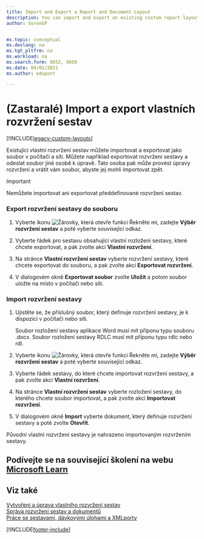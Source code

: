 ```yaml
---
title: Import and Export a Report and Document Layout
description: You can import and export an existing custom report layout as a file to and from a location on your computer and network.
author: SorenGP


ms.topic: conceptual
ms.devlang: na
ms.tgt_pltfrm: na
ms.workload: na
ms.search.form: 9652, 9650
ms.date: 04/01/2021
ms.author: edupont

---
```

# (Zastaralé) Import a export vlastních rozvržení sestav

[!INCLUDE[legacy-custom-layouts](includes/legacy-custom-layouts.md)]

Existující vlastní rozvržení sestav můžete importovat a exportovat jako soubor v počítači a síti. Můžete například exportovat rozvržení sestavy a odeslat soubor jiné osobě k úpravě. Tato osoba pak může provést úpravy rozvržení a vrátit vám soubor, abyste jej mohli importovat zpět.

> [!IMPORTANT]  
> Nemůžete importovat ani exportovat předdefinované rozvržení sestav.

### Export rozvržení sestavy do souboru

1. Vyberte ikonu ![Žárovky, která otevře funkci Řekněte mi](media/ui-search/search_small.png "Řekněte mi, co chcete dělat"), zadejte **Výběr rozvržení sestav** a poté vyberte související odkaz.

2. Vyberte řádek pro sestavu obsahující vlastní rozložení sestavy, které chcete exportovat, a pak zvolte akci **Vlastní rozvržení**.

3. Na stránce **Vlastní rozvržení sestav** vyberte rozvržení sestavy, které chcete exportovat do souboru, a pak zvolte akci **Exportovat rozvržení**.

4. V dialogovém okně **Exportovat soubor** zvolte **Uložit** a potom soubor uložte na místo v počítači nebo síti.

### Import rozvržení sestavy

1. Ujistěte se, že příslušný soubor, který definuje rozvržení sestavy, je k dispozici v počítači nebo síti.

   Soubor rozložení sestavy aplikace Word musí mít příponu typu souboru .docx. Soubor rozložení sestavy RDLC musí mít příponu typu rdlc nebo rdl.

2. Vyberte ikonu ![Žárovky, která otevře funkci Řekněte mi](media/ui-search/search_small.png "Řekněte mi, co chcete dělat"), zadejte **Výběr rozvržení sestav** a poté vyberte související odkaz.

3. Vyberte řádek sestavy, do které chcete importovat rozvržení sestavy, a pak zvolte akci **Vlastní rozvržení**.

4. Na stránce **Vlastní rozvržení sestav** vyberte rozložení sestavy, do kterého chcete soubor importovat, a pak zvolte akci **Importovat rozvržení**.

5. V dialogovém okně **Import** vyberte dokument, který definuje rozvržení sestavy a poté zvolte **Otevřít**.

Původní vlastní rozvržení sestavy je nahrazeno importovaným rozvržením sestavy.

## Podívejte se na související školení na webu [Microsoft Learn](/learn/modules/change-documents-dynamics-365-business-central/index)

## Viz také

[Vytvoření a úprava vlastního rozvržení sestav](ui-how-create-custom-report-layout.md)   
[Správa rozvržení sestav a dokumentů](ui-manage-report-layouts.md)  
[Práce se sestavami, dávkovými úlohami a XMLporty](ui-work-report.md)


[!INCLUDE[footer-include](includes/footer-banner.md)]
